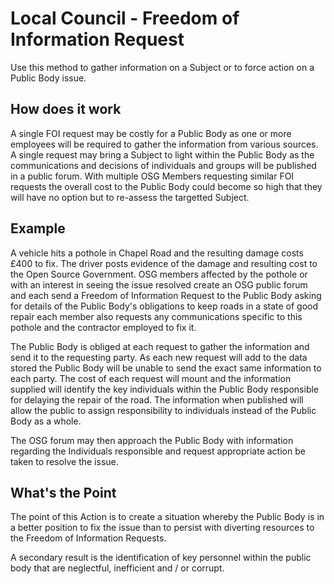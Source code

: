 # Local Council - Freedom of Information Request
Use this method to gather information on a Subject or to force action on a Public Body issue. 

## How does it work
A single FOI request may be costly for a Public Body as one or more employees will be required to gather the information from various sources. A single request may bring a Subject to light within the Public Body as the communications and decisions of individuals and groups will be published in a public forum. With multiple OSG Members requesting similar FOI requests the overall cost to the Public Body could become so high that they will have no option but to re-assess the targetted Subject.

## Example
A vehicle hits a pothole in Chapel Road and the resulting damage costs £400 to fix. The driver posts evidence of the damage and resulting cost to the Open Source Government. OSG members affected by the pothole or with an interest in seeing the issue resolved create an OSG public forum and each send a Freedom of Information Request to the Public Body asking for details of the Public Body's obligations to keep roads in a state of good repair each member also requests any communications specific to this pothole and the contractor employed to fix it.

The Public Body is obliged at each request to gather the information and send it to the requesting party. As each new request will add to the data stored the Public Body will be unable to send the exact same information to each party. The cost of each request will mount and the information supplied will identify the key individuals within the Public Body responsible for delaying the repair of the road. The information when published will allow the public to assign responsibility to individuals instead of the Public Body as a whole. 

The OSG forum may then approach the Public Body with information regarding the Individuals responsible and request appropriate action be taken to resolve the issue.

## What's the Point
The point of this Action is to create a situation whereby the Public Body is in a better position to fix the issue than to persist with diverting resources to the Freedom of Information Requests.

A secondary result is the identification of key personnel within the public body that are neglectful, inefficient and / or corrupt.
